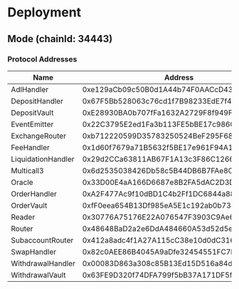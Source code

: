 # Deployment

## Mode (chainId: 34443)

### Protocol Addresses
| Name                      | Address                                     |
|---------------------------|---------------------------------------------|
| AdlHandler | 0xe129aCb09c50B0d1A44b74F0AACcD436BEfB6ce6 |
| DepositHandler | 0x67F5Bb528063c76cd1f7B98233EdE7f4B030B4f8 |
| DepositVault | 0xE28930BA0b707fFa1632A2729F8f949F9Bf3BfAf |
| EventEmitter | 0x22C3795E2ed1Fa3b113FE5bBE17c986C6e8D833D |
| ExchangeRouter | 0xb712220599D35783250524BeF295F68807a4bb7C |
| FeeHandler | 0x1d60f7679a71B5632f5BE17e961F94A114F31Ba1 |
| LiquidationHandler | 0x29d2CCa63811AB67F1A13c3F86C12665F9669F24 |
| Multicall3 | 0x6d2535038426Db58c5B44DB6B7FAe8C25f8870fD |
| Oracle | 0x33D00E4aA166D6687e8B2FA5dAC2D3DF9CC1aBbE |
| OrderHandler | 0xA2F477Ac9f10dBD1C4b2Ff1DC6844a881B4f1A9a |
| OrderVault | 0xfF0eea654B13Df985eA5E1c192ab0b7342E66e6B |
| Reader | 0x30776A75176E22A076547F3903C9Ae65bc998f1D |
| Router | 0x48648BaD2a2e6DdA484660A53d52d5e1577fc5c5 |
| SubaccountRouter | 0x412a8adc4f1A27A115cC38e10d0dC31618D17188 |
| SwapHandler | 0x82c0AEE86B4045A9aDfe32454551FC7b2b5b8f8C |
| WithdrawalHandler | 0x00083D863a308c85B13Ed15D516a84ddFFeb186e |
| WithdrawalVault | 0x63FE9D320f74DFA799f5bB37A171DF5fe13Cbf50 |